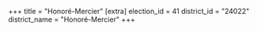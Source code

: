 +++
title = "Honoré-Mercier"
[extra]
election_id = 41
district_id = "24022"
district_name = "Honoré-Mercier"
+++
